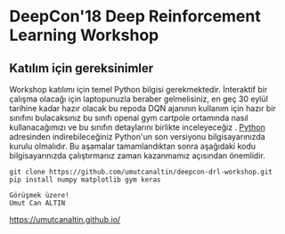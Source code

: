 # DeepCon'18 Deep Reinforcement Learning Workshop


## Katılım için gereksinimler

Workshop katılımı için temel Python bilgisi gerekmektedir. İnteraktif bir çalışma olacağı için laptopunuzla beraber gelmelisiniz, en geç 30 eylül tarihine kadar hazır olacak bu repoda DQN ajanının kullanım için hazır bir sınıfını bulacaksınız bu sınıfı openai gym cartpole ortamında nasıl kullanacağımızı ve bu sınıfın detaylarını birlikte inceleyeceğiz . [Python](https://www.python.org/downloads/) adresinden indirebileceğiniz Python'un son versiyonu bilgisayarınızda kurulu olmalıdır. Bu aşamalar tamamlandıktan sonra aşağıdaki kodu bilgisayarınızda çalıştırmanız zaman kazanmamız açısından önemlidir.

```
git clone https://github.com/umutcanaltin/deepcon-drl-workshop.git
pip install numpy matplotlib gym keras 
```

	Görüşmek üzere!
	Umut Can ALTIN
https://umutcanaltin.github.io/
